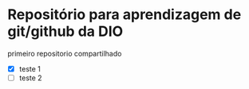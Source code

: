 # Repositório para aprendizagem de git/github da DIO

primeiro repositorio compartilhado

-[x] teste 1
-[ ] teste 2
